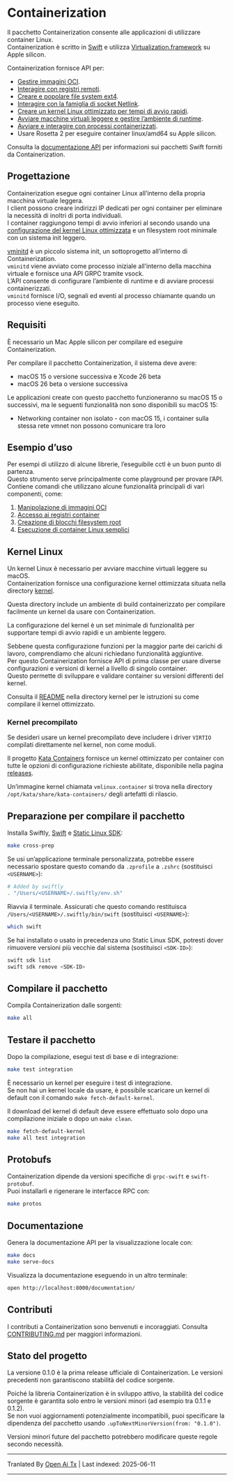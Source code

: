 # Containerization

Il pacchetto Containerization consente alle applicazioni di utilizzare container Linux.  
Containerization è scritto in [Swift](https://www.swift.org) e utilizza [Virtualization.framework](https://developer.apple.com/documentation/virtualization) su Apple silicon.

Containerization fornisce API per:

- [Gestire immagini OCI](https://raw.githubusercontent.com/apple/containerization/main/Sources/ContainerizationOCI/).
- [Interagire con registri remoti](https://raw.githubusercontent.com/apple/containerization/main/Sources/ContainerizationOCI/Client/).
- [Creare e popolare file system ext4](https://raw.githubusercontent.com/apple/containerization/main/Sources/ContainerizationEXT4/).
- [Interagire con la famiglia di socket Netlink](https://raw.githubusercontent.com/apple/containerization/main/Sources/ContainerizationNetlink/).
- [Creare un kernel Linux ottimizzato per tempi di avvio rapidi](https://raw.githubusercontent.com/apple/containerization/main/kernel/).
- [Avviare macchine virtuali leggere e gestire l’ambiente di runtime](https://raw.githubusercontent.com/apple/containerization/main/Sources/Containerization/LinuxContainer.swift).
- [Avviare e interagire con processi containerizzati](https://raw.githubusercontent.com/apple/containerization/main/Sources/Containerization/LinuxProcess.swift).
- Usare Rosetta 2 per eseguire container linux/amd64 su Apple silicon.

Consulta la [documentazione API](https://apple.github.io/containerization/documentation/) per informazioni sui pacchetti Swift forniti da Containerization.

## Progettazione

Containerization esegue ogni container Linux all’interno della propria macchina virtuale leggera.  
I client possono creare indirizzi IP dedicati per ogni container per eliminare la necessità di inoltri di porta individuali.  
I container raggiungono tempi di avvio inferiori al secondo usando una [configurazione del kernel Linux ottimizzata](https://raw.githubusercontent.com/apple/containerization/main/kernel) e un filesystem root minimale con un sistema init leggero.

[vminitd](https://raw.githubusercontent.com/apple/containerization/main/vminitd) è un piccolo sistema init, un sottoprogetto all’interno di Containerization.  
`vminitd` viene avviato come processo iniziale all’interno della macchina virtuale e fornisce una API GRPC tramite vsock.  
L’API consente di configurare l’ambiente di runtime e di avviare processi containerizzati.  
`vminitd` fornisce I/O, segnali ed eventi al processo chiamante quando un processo viene eseguito.

## Requisiti

È necessario un Mac Apple silicon per compilare ed eseguire Containerization.

Per compilare il pacchetto Containerization, il sistema deve avere:

- macOS 15 o versione successiva e Xcode 26 beta  
- macOS 26 beta o versione successiva

Le applicazioni create con questo pacchetto funzioneranno su macOS 15 o successivi, ma le seguenti funzionalità non sono disponibili su macOS 15:

- Networking container non isolato - con macOS 15, i container sulla stessa rete vmnet non possono comunicare tra loro

## Esempio d’uso

Per esempi di utilizzo di alcune librerie, l’eseguibile cctl è un buon punto di partenza.  
Questo strumento serve principalmente come playground per provare l’API. Contiene comandi che utilizzano alcune funzionalità principali di vari componenti, come:

1. [Manipolazione di immagini OCI](https://raw.githubusercontent.com/apple/containerization/main/Sources/cctl/ImageCommand.swift)  
2. [Accesso ai registri container](https://raw.githubusercontent.com/apple/containerization/main/Sources/cctl/LoginCommand.swift)  
3. [Creazione di blocchi filesystem root](https://raw.githubusercontent.com/apple/containerization/main/Sources/cctl/RootfsCommand.swift)  
4. [Esecuzione di container Linux semplici](https://raw.githubusercontent.com/apple/containerization/main/Sources/cctl/RunCommand.swift)  

## Kernel Linux

Un kernel Linux è necessario per avviare macchine virtuali leggere su macOS.  
Containerization fornisce una configurazione kernel ottimizzata situata nella directory [kernel](https://raw.githubusercontent.com/apple/containerization/main/kernel).

Questa directory include un ambiente di build containerizzato per compilare facilmente un kernel da usare con Containerization.

La configurazione del kernel è un set minimale di funzionalità per supportare tempi di avvio rapidi e un ambiente leggero.

Sebbene questa configurazione funzioni per la maggior parte dei carichi di lavoro, comprendiamo che alcuni richiedano funzionalità aggiuntive.  
Per questo Containerization fornisce API di prima classe per usare diverse configurazioni e versioni di kernel a livello di singolo container.  
Questo permette di sviluppare e validare container su versioni differenti del kernel.

Consulta il [README](https://raw.githubusercontent.com/apple/containerization/main/kernel/README.md) nella directory kernel per le istruzioni su come compilare il kernel ottimizzato.

### Kernel precompilato

Se desideri usare un kernel precompilato deve includere i driver `VIRTIO` compilati direttamente nel kernel, non come moduli.

Il progetto [Kata Containers](https://github.com/kata-containers/kata-containers) fornisce un kernel ottimizzato per container con tutte le opzioni di configurazione richieste abilitate, disponibile nella pagina [releases](https://github.com/kata-containers/kata-containers/releases/).

Un’immagine kernel chiamata `vmlinux.container` si trova nella directory `/opt/kata/share/kata-containers/` degli artefatti di rilascio.

## Preparazione per compilare il pacchetto

Installa Swiftly, [Swift](https://www.swift.org) e [Static Linux SDK](https://www.swift.org/documentation/articles/static-linux-getting-started.html):

```bash
make cross-prep
```

Se usi un’applicazione terminale personalizzata, potrebbe essere necessario spostare questo comando da `.zprofile` a `.zshrc` (sostituisci `<USERNAME>`):

```bash
# Added by swiftly
. "/Users/<USERNAME>/.swiftly/env.sh"
```

Riavvia il terminale. Assicurati che questo comando restituisca `/Users/<USERNAME>/.swiftly/bin/swift` (sostituisci `<USERNAME>`):

```bash
which swift
```

Se hai installato o usato in precedenza uno Static Linux SDK, potresti dover rimuovere versioni più vecchie dal sistema (sostituisci `<SDK-ID>`):

```bash
swift sdk list
swift sdk remove <SDK-ID>
```

## Compilare il pacchetto

Compila Containerization dalle sorgenti:

```bash
make all
```

## Testare il pacchetto

Dopo la compilazione, esegui test di base e di integrazione:

```bash
make test integration
```

È necessario un kernel per eseguire i test di integrazione.  
Se non hai un kernel locale da usare, è possibile scaricare un kernel di default con il comando `make fetch-default-kernel`.

Il download del kernel di default deve essere effettuato solo dopo una compilazione iniziale o dopo un `make clean`.

```bash
make fetch-default-kernel
make all test integration
```

## Protobufs

Containerization dipende da versioni specifiche di `grpc-swift` e `swift-protobuf`.  
Puoi installarli e rigenerare le interfacce RPC con:

```bash
make protos
```

## Documentazione

Genera la documentazione API per la visualizzazione locale con:

```bash
make docs
make serve-docs
```

Visualizza la documentazione eseguendo in un altro terminale:

```bash
open http://localhost:8000/documentation/
```

## Contributi

I contributi a Containerization sono benvenuti e incoraggiati. Consulta [CONTRIBUTING.md](https://raw.githubusercontent.com/apple/containerization/main/CONTRIBUTING.md) per maggiori informazioni.

## Stato del progetto

La versione 0.1.0 è la prima release ufficiale di Containerization. Le versioni precedenti non garantiscono stabilità del codice sorgente.

Poiché la libreria Containerization è in sviluppo attivo, la stabilità del codice sorgente è garantita solo entro le versioni minori (ad esempio tra 0.1.1 e 0.1.2).  
Se non vuoi aggiornamenti potenzialmente incompatibili, puoi specificare la dipendenza del pacchetto usando `.upToNextMinorVersion(from: "0.1.0")`.

Versioni minori future del pacchetto potrebbero modificare queste regole secondo necessità.

---

Tranlated By [Open Ai Tx](https://github.com/OpenAiTx/OpenAiTx) | Last indexed: 2025-06-11

---